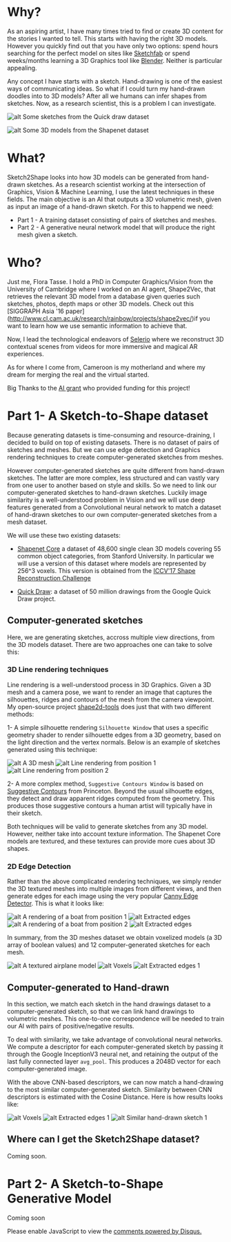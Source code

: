 # Why?

<!-- You can use the [editor on GitHub](https://github.com/ftasse/Sketch2Shape/edit/master/README.md) to maintain and preview the content for your website in Markdown files.

Whenever you commit to this repository, GitHub Pages will run [Jekyll](https://jekyllrb.com/) to rebuild the pages in your site, from the content in your Markdown files.-->

As an aspiring artist, I have many times tried to find or create 3D content for the stories I wanted to tell. This starts with having the right 3D models. However you quickly find out that you have only two options: spend hours searching for the perfect model on sites like [Sketchfab](http://sketchfab.com) or  spend weeks/months learning a 3D Graphics tool like [Blender](http://blender.org).  Neither is particular appealing.

Any concept I have starts with a sketch. Hand-drawing is one of the easiest ways of communicating ideas. So what if I could turn my hand-drawn doodles into to 3D models? After all we humans can infer shapes from sketches. Now, as a research scientist, this is a problem I can investigate.

![alt Some sketches from the Quick draw dataset](/Sketch2Shape/quickdrawpreview.jpg  "Some sketches from the Quick draw dataset")

![alt Some 3D models from the Shapenet dataset](/Sketch2Shape/shapenetcore.png "Some 3D models from the Shapenet dataset")

# What?

Sketch2Shape looks into how 3D models can be generated from hand-drawn sketches.  As a research scientist working at the intersection of Graphics, Vision & Machine Learning, I use the latest techniques in these fields.  The main objective is an AI that outputs a 3D volumetric mesh, given as input an image of a hand-drawn sketch. For this to happend we need:

* Part 1 -  A training dataset consisting of pairs of sketches and meshes.
* Part 2 -  A generative neural network model that will produce the right mesh given a sketch.


# Who?

Just me, Flora Tasse. I hold a PhD in Computer Graphics/Vision from the University of Cambridge where I worked on an AI agent, Shape2Vec, that retrieves the relevant 3D model from a database given queries such sketches, photos, depth maps or other 3D models. Check out this [SIGGRAPH Asia '16 paper] (http://www.cl.cam.ac.uk/research/rainbow/projects/shape2vec/)if you want to learn how we use semantic information to achieve that.

Now, I lead the technological endeavors of [Selerio](http://selerio.io) where we reconstruct 3D contextual scenes from videos for more immersive and magical AR experiences.

As for where I come from, Cameroon is my motherland and where my dream for merging the real and the virtual started.

Big Thanks to the [AI grant](https://aigrant.org/) who provided funding for this project!

#  Part 1-  A Sketch-to-Shape dataset

Because generating datasets is time-consuming and resource-draining, I decided to build on top of existing datasets. There is no dataset of pairs of sketches and meshes. But we can use edge detection and Graphics rendering techniques to create computer-generated sketches from meshes.  

However computer-generated sketches are quite different from hand-drawn sketches. The latter are more complex, less structured and can vastly vary from one user to another based on style and skills.  So we need to link our computer-generated sketches to hand-drawn sketches. Luckily image similarity is a well-understood problem in Vision and we will use deep features generated from a Convolutional neural network to match a dataset of hand-drawn sketches to our own computer-generated sketches from a mesh dataset.

We will use these two existing datasets:

* [Shapenet Core](https://www.shapenet.org/) a dataset of 48,600 single clean 3D models covering 55 common object categories, from Stanford University. In particular we will use a version of this dataset where models are represented by 256^3 voxels. This version is obtained from the [ICCV'17 Shape Reconstruction Challenge](https://shapenet.cs.stanford.edu/iccv17/)

* [Quick Draw](https://quickdraw.withgoogle.com/data): a dataset of 50 million drawings from the Google Quick Draw project. 

## Computer-generated sketches

Here, we are generating sketches, accross multiple view directions, from the 3D models dataset.  There are two approaches one can take to solve this:

###  3D Line rendering techniques

Line rendering is a well-understood process in 3D Graphics. Given a 3D mesh and a camera pose, we want to render an image that captures the silhouettes, ridges and contours of the mesh from the camera viewpoint.  My open-source project [shape2d-tools](https://bitbucket.org/ftasse/shape2d_tools/src) does just that with two different methods:

1- A simple silhouette rendering `Silhouette Window` that uses a specific geometry shader to render silhouette edges from a 3D geometry, based on the light direction and the vertex normals. Below is an example of sketches generated using this technique:

![alt A 3D mesh](/Sketch2Shape/images/silhouette_edges/M000019.png  "a 3D Mesh") ![alt Line rendering from position 1](/Sketch2Shape/images/silhouette_edges/M000019_1.png  "Line rendering from position 1") ![alt Line rendering from position 2](/Sketch2Shape/images/silhouette_edges/M000019_4.png  "Line rendering from position 2")

2- A more complex method, `Suggestive Contours Window` is based on [Suggestive Contours](http://gfx.cs.princeton.edu/proj/sugcon/) from Princeton. Beyond the usual silhouette edges, they detect and draw apparent ridges computed from the geometry. This produces those suggestive contours a human artist will typically have in their sketch.

Both techniques will be valid to generate sketches from any 3D model. However, neither take into account texture information. The Shapenet Core models are textured, and these textures can provide more cues about 3D shapes.

###  2D Edge Detection

Rather than the above complicated rendering techniques, we simply render the 3D textured meshes into multiple images from different views, and then generate edges for each image using the very popular [Canny Edge Detector](https://docs.opencv.org/3.3.1/da/d22/tutorial_py_canny.html).  This is what it looks like:

![alt A rendering of a boat from position 1 ](/Sketch2Shape/images/silhouette_edges/M000102_010.jpg  "A rendering of a boat from position 1") ![alt Extracted edges](/Sketch2Shape/images/silhouette_edges/M000102_010_edges.jpg  "Extracted edges")  ![alt A rendering of a boat from position 2 ](/Sketch2Shape/images/silhouette_edges/M000102_001.jpg  "A rendering of a boat from position 2") ![alt Extracted edges](/Sketch2Shape/images/silhouette_edges/M000102_001_edges.jpg "Extracted edges")

In summary, from the 3D meshes dataset we obtain voxelized models (a 3D array of boolean values) and 12 computer-generated sketches for each mesh.

![alt A textured airplane model ](/Sketch2Shape/images/silhouette_edges/M000003_001.jpg "A textured airplane model ") ![alt Voxels](/Sketch2Shape/images/silhouette_edges/M000003_voxels.jpg "Voxels") ![alt Extracted edges 1](/Sketch2Shape/images/silhouette_edges/M000003_001_edges.jpg  "Extracted edges 1") 

## Computer-generated to Hand-drawn 

In this section, we match each sketch in the hand drawings dataset to a computer-generated sketch, so that we can link hand drawings to volumetric meshes. This one-to-one correspondence will be needed to train our AI with pairs of positive/negative results.

To deal with similarity, we take advantage of convolutional neural networks. We compute a descriptor for each computer-generated 
sketch by passing it through the Google InceptionV3 neural net, and retaining the output of the last fully connected layer `avg_pool`. This produces a 2048D vector for each computer-generated image. 

With the above CNN-based descriptors, we can now match a hand-drawing to the most similar computer-generated sketch. Similarity between CNN descriptors is estimated with the Cosine Distance.  Here is how results looks like:

![alt Voxels](/Sketch2Shape/images/silhouette_edges/M000003_voxels.jpg "Voxels") ![alt Extracted edges 1](/Sketch2Shape/images/silhouette_edges/M000003_001_edges.jpg  "Extracted edges 1")   ![alt Similar hand-drawn sketch 1](/Sketch2Shape/images/11.png "Similar hand-drawn sketch 1") 

## Where can I get the Sketch2Shape dataset?

Coming soon.

#  Part 2-  A Sketch-to-Shape Generative Model

Coming soon

<div id="disqus_thread"></div>
<script>
    /**
     *  RECOMMENDED CONFIGURATION VARIABLES: EDIT AND UNCOMMENT THE SECTION BELOW TO INSERT DYNAMIC VALUES FROM YOUR PLATFORM OR CMS.
     *  LEARN WHY DEFINING THESE VARIABLES IS IMPORTANT: https://disqus.com/admin/universalcode/#configuration-variables
     */
   
    var disqus_config = function () {
        this.page.url = "https://ftasse.github.io/Sketch2Shape/";  // Replace PAGE_URL with your page's canonical URL variable
        this.page.identifier = "sketch2shape"; // Replace PAGE_IDENTIFIER with your page's unique identifier variable
    };
    
    (function() {  // REQUIRED CONFIGURATION VARIABLE: EDIT THE SHORTNAME BELOW
        var d = document, s = d.createElement('script');
        
        s.src = '//sketch2shape.disqus.com/embed.js';  // IMPORTANT: Replace EXAMPLE with your forum shortname!
        
        s.setAttribute('data-timestamp', +new Date());
        (d.head || d.body).appendChild(s);
    })();
</script>


<!--### Markdown

Markdown is a lightweight and easy-to-use syntax for styling your writing. It includes conventions for

```markdown
Syntax highlighted code block

# Header 1
## Header 2
### Header 3

- Bulleted
- List

1. Numbered
2. List

**Bold** and _Italic_ and `Code` text

[Link](url) and ![Image](src)
```

For more details see [GitHub Flavored Markdown](https://guides.github.com/features/mastering-markdown/).

### Jekyll Themes

Your Pages site will use the layout and styles from the Jekyll theme you have selected in your [repository settings](https://github.com/ftasse/Sketch2Shape/settings). The name of this theme is saved in the Jekyll `_config.yml` configuration file.

### Support or Contact

Having trouble with Pages? Check out our [documentation](https://help.github.com/categories/github-pages-basics/) or [contact support](https://github.com/contact) and we’ll help you sort it out.-->
<noscript>Please enable JavaScript to view the <a href="https://disqus.com/?ref_noscript" rel="nofollow">comments powered by Disqus.</a></noscript>

